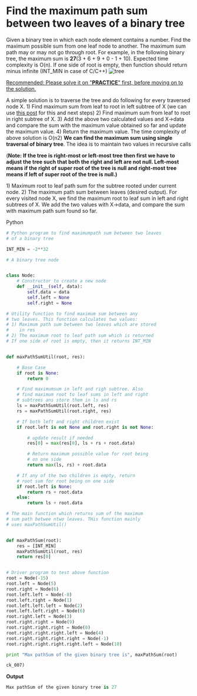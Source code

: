 # Find the maximum path sum between two leaves of a binary tree



Given a binary tree in which each node element contains a number. Find the maximum possible sum from one leaf node to another.
The maximum sum path may or may not go through root. For example, in the following binary tree, the maximum sum is **27**\(3 + 6 + 9 + 0 - 1 + 10\). Expected time complexity is O\(n\).
If one side of root is empty, then function should return minus infinite \(INT\_MIN in case of C/C++\)
 ![tree](https://media.geeksforgeeks.org/wp-content/cdn-uploads/tree.png)


 [Recommended: Please solve it on "**PRACTICE**" first, before moving on to the solution.](https://practice.geeksforgeeks.org/problems/maximum-path-sum/1)


A simple solution is to traverse the tree and do following for every traversed node X.
1\) Find maximum sum from leaf to root in left subtree of X \(we can use [this post](https://www.cdn.geeksforgeeks.org/find-the-maximum-sum-path-in-a-binary-tree/) for this and next steps\)
2\) Find maximum sum from leaf to root in right subtree of X.
3\) Add the above two calculated values and X-&gt;data and compare the sum with the maximum value obtained so far and update the maximum value.
4\) Return the maximum value.
The time complexity of above solution is O\(n2\)
**We can find the maximum sum using single traversal of binary tree**. The idea is to maintain two values in recursive calls

\(**Note: If the tree is right-most or left-most tree then first we have to adjust the tree such that both the right and left are not null. Left-most means if the right of super root of the tree is null and right-most tree means if left of  super root of the tree is null.\)**


1\) Maximum root to leaf path sum for the subtree rooted under current node.
2\) The maximum path sum between leaves \(desired output\).
For every visited node X, we find the maximum root to leaf sum in left and right subtrees of X. We add the two values with X-&gt;data, and compare the sum with maximum path sum found so far.



Python

```python
# Python program to find maximumpath sum between two leaves
# of a binary tree

INT_MIN = -2**32

# A binary tree node


class Node:
    # Constructor to create a new node
    def __init__(self, data):
        self.data = data
        self.left = None
        self.right = None

# Utility function to find maximum sum between any
# two leaves. This function calculates two values:
# 1) Maximum path sum between two leaves which are stored
#    in res
# 2) The maximum root to leaf path sum which is returned
# If one side of root is empty, then it returns INT_MIN


def maxPathSumUtil(root, res):

    # Base Case
    if root is None:
        return 0

    # Find maximumsum in left and righ subtree. Also
    # find maximum root to leaf sums in left and right
    # subtrees ans store them in ls and rs
    ls = maxPathSumUtil(root.left, res)
    rs = maxPathSumUtil(root.right, res)

    # If both left and right children exist
    if root.left is not None and root.right is not None:

        # update result if needed
        res[0] = max(res[0], ls + rs + root.data)

        # Return maximum possible value for root being
        # on one side
        return max(ls, rs) + root.data

    # If any of the two children is empty, return
    # root sum for root being on one side
    if root.left is None:
        return rs + root.data
    else:
        return ls + root.data

# The main function which returns sum of the maximum
# sum path betwee ntwo leaves. THis function mainly
# uses maxPathSumUtil()


def maxPathSum(root):
    res = [INT_MIN]
    maxPathSumUtil(root, res)
    return res[0]


# Driver program to test above function
root = Node(-15)
root.left = Node(5)
root.right = Node(6)
root.left.left = Node(-8)
root.left.right = Node(1)
root.left.left.left = Node(2)
root.left.left.right = Node(6)
root.right.left = Node(3)
root.right.right = Node(9)
root.right.right.right = Node(0)
root.right.right.right.left = Node(4)
root.right.right.right.right = Node(-1)
root.right.right.right.right.left = Node(10)

print "Max pathSum of the given binary tree is", maxPathSum(root)

ck_007)
```


**Output**

```py
Max pathSum of the given binary tree is 27
```

